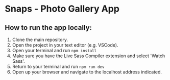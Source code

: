 # Snaps - Photo Gallery App

## How to run the app locally:

1. Clone the main repository.
2. Open the project in your text editor (e.g. VSCode).
3. Open your terminal and run ```npm install```
4. Make sure you have the Live Sass Compiler extension and select 'Watch Sass'.
5. Return to your terminal and run ```npm run dev```
6. Open up your browser and navigate to the localhost address indicated.

